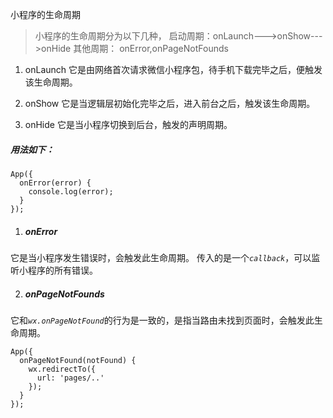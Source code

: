 小程序的生命周期
>小程序的生命周期分为以下几种，
>启动周期：onLaunch--->onShow--->onHide
>其他周期： onError,onPageNotFounds
1. onLaunch
它是由网络首次请求微信小程序包，待手机下载完毕之后，便触发该生命周期。

2. onShow
它是当逻辑层初始化完毕之后，进入前台之后，触发该生命周期。

3. onHide
它是当小程序切换到后台，触发的声明周期。

##### 用法如下：
```
App({
  onError(error) {
    console.log(error);
  }
});
```
1. ##### onError
它是当小程序发生错误时，会触发此生命周期。
传入的是一个<em>`callback`</em>，可以监听小程序的所有错误。

2. ##### onPageNotFounds
它和<em>`wx.onPageNotFound`</em>的行为是一致的，是指当路由未找到页面时，会触发此生命周期。
```
App({
  onPageNotFound(notFound) {
    wx.redirectTo({
      url: 'pages/..'
    });
  }
});
```
